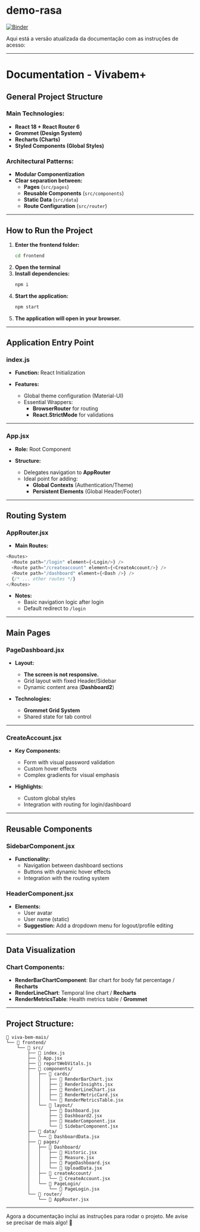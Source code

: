 # demo-rasa

[![Binder](https://mybinder.org/badge_logo.svg)](https://mybinder.org/v2/gh/erikamaschio/demo-rasa/HEAD)


Aqui está a versão atualizada da documentação com as instruções de acesso:  

---

# **Documentation - Vivabem+**  

## **General Project Structure**  

### **Main Technologies:**  

- **React 18 + React Router 6**  
- **Grommet (Design System)**  
- **Recharts (Charts)**  
- **Styled Components (Global Styles)**  

### **Architectural Patterns:**  

- **Modular Componentization**  
- **Clear separation between:**  
  - **Pages** (`src/pages`)  
  - **Reusable Components** (`src/components`)  
  - **Static Data** (`src/data`)  
  - **Route Configuration** (`src/router`)  

---

## **How to Run the Project**  

1. **Enter the frontend folder:**  
   ```sh
   cd frontend
   ```  
2. **Open the terminal**  
3. **Install dependencies:**  
   ```sh
   npm i
   ```  
4. **Start the application:**  
   ```sh
   npm start
   ```  
5. **The application will open in your browser.**  

---

## **Application Entry Point**  

### **index.js**  
- **Function:** React Initialization  

- **Features:**  
  - Global theme configuration (Material-UI)  
  - Essential Wrappers:  
    - **BrowserRouter** for routing  
    - **React.StrictMode** for validations  

---

### **App.jsx**  
- **Role:** Root Component  

- **Structure:**  
  - Delegates navigation to **AppRouter**  
  - Ideal point for adding:  
    - **Global Contexts** (Authentication/Theme)  
    - **Persistent Elements** (Global Header/Footer)  

---

## **Routing System**  

### **AppRouter.jsx**  

- **Main Routes:**  
```javascript
<Routes>
  <Route path="/login" element={<Login/>} />
  <Route path="/createaccount" element={<CreateAccount/>} />
  <Route path="/dashboard" element={<Dash />} />
  {/* ... other routes */}
</Routes>
```

- **Notes:**  
  - Basic navigation logic after login  
  - Default redirect to `/login`  

---

## **Main Pages**  

### **PageDashboard.jsx**  
- **Layout:**  
  - **The screen is not responsive.**  
  - Grid layout with fixed Header/Sidebar  
  - Dynamic content area (**Dashboard2**)  

- **Technologies:**  
  - **Grommet Grid System**  
  - Shared state for tab control  

---

### **CreateAccount.jsx**  

- **Key Components:**  
  - Form with visual password validation  
  - Custom hover effects  
  - Complex gradients for visual emphasis  

- **Highlights:**  
  - Custom global styles  
  - Integration with routing for login/dashboard  

---

## **Reusable Components**  

### **SidebarComponent.jsx**  
- **Functionality:**  
  - Navigation between dashboard sections  
  - Buttons with dynamic hover effects  
  - Integration with the routing system  

### **HeaderComponent.jsx**  
- **Elements:**  
  - User avatar  
  - User name (static)  
  - **Suggestion:** Add a dropdown menu for logout/profile editing  

---

## **Data Visualization**  

### **Chart Components:**  

- **RenderBarChartComponent**: Bar chart for body fat percentage / **Recharts**  
- **RenderLineChart**: Temporal line chart / **Recharts**  
- **RenderMetricsTable**: Health metrics table / **Grommet**  

---

## **Project Structure:**  
```
📁 viva-bem-mais/
└── 📁 frontend/
    └── 📁 src/
        ├── 📄 index.js
        ├── 📄 App.jsx
        ├── 📄 reportWebVitals.js
        ├── 📁 components/
        │   ├── 📁 cards/
        │   │   ├── 📄 RenderBarChart.jsx
        │   │   ├── 📄 RenderInsights.jsx
        │   │   ├── 📄 RenderLineChart.jsx
        │   │   ├── 📄 RenderMetricCard.jsx
        │   │   └── 📄 RenderMetricsTable.jsx
        │   └── 📁 layout/
        │       ├── 📄 Dashboard.jsx
        │       ├── 📄 Dashboard2.jsx
        │       ├── 📄 HeaderComponent.jsx
        │       └── 📄 SidebarComponent.jsx
        ├── 📁 data/
        │   └── 📄 DashboardData.jsx
        ├── 📁 pages/
        │   ├── 📁 Dashboard/
        │   │   ├── 📄 Historic.jsx
        │   │   ├── 📄 Measure.jsx
        │   │   ├── 📄 PageDashboard.jsx
        │   │   └── 📄 UploadData.jsx
        │   ├── 📁 createAccount/
        │   │   └── 📄 CreateAccount.jsx
        │   └── 📁 PageLogin/
        │       └── 📄 PageLogin.jsx
        └── 📁 router/
            └── 📄 AppRouter.jsx
```

---

Agora a documentação inclui as instruções para rodar o projeto. Me avise se precisar de mais algo! 🚀

